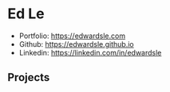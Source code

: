 # Ed Le
- Portfolio: https://edwardsle.com
- Github: https://edwardsle.github.io
- Linkedin: https://linkedin.com/in/edwardsle

## Projects
